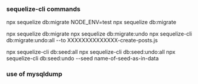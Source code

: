 ### sequelize-cli commands

npx sequelize db:migrate
NODE_ENV=test npx sequelize db:migrate

npx sequelize db:migrate
npx sequelize db:migrate:undo
npx sequelize-cli db:migrate:undo:all --to XXXXXXXXXXXXXX-create-posts.js

npx sequelize-cli db:seed:all
npx sequelize-cli db:seed:undo:all
npx sequelize-cli db:seed:undo --seed name-of-seed-as-in-data

### use of mysqldump

